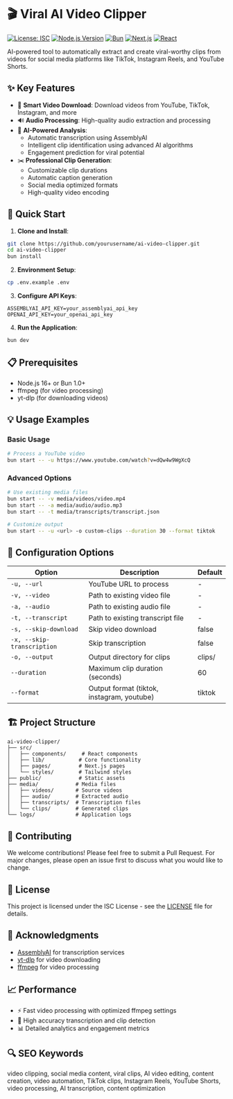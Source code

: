 # 🎬 Viral AI Video Clipper

[![License: ISC](https://img.shields.io/badge/License-ISC-blue.svg)](https://opensource.org/licenses/ISC)
[![Node.js Version](https://img.shields.io/badge/node-%3E%3D16.0.0-brightgreen)](https://nodejs.org)
[![Bun](https://img.shields.io/badge/Bun-1.0.0+-brightgreen)](https://bun.sh)
[![Next.js](https://img.shields.io/badge/Next.js-15.0.0+-black)](https://nextjs.org)
[![React](https://img.shields.io/badge/React-19.0.0+-blue)](https://react.dev)

AI-powered tool to automatically extract and create viral-worthy clips from videos for social media platforms like TikTok, Instagram Reels, and YouTube Shorts.

## ✨ Key Features

- 🎥 **Smart Video Download**: Download videos from YouTube, TikTok, Instagram, and more
- 🔊 **Audio Processing**: High-quality audio extraction and processing
- 🤖 **AI-Powered Analysis**: 
  - Automatic transcription using AssemblyAI
  - Intelligent clip identification using advanced AI algorithms
  - Engagement prediction for viral potential
- ✂️ **Professional Clip Generation**:
  - Customizable clip durations
  - Automatic caption generation
  - Social media optimized formats
  - High-quality video encoding

## 🚀 Quick Start

1. **Clone and Install**:
```bash
git clone https://github.com/yourusername/ai-video-clipper.git
cd ai-video-clipper
bun install
```

2. **Environment Setup**:
```bash
cp .env.example .env
```

3. **Configure API Keys**:
```env
ASSEMBLYAI_API_KEY=your_assemblyai_api_key
OPENAI_API_KEY=your_openai_api_key
```

4. **Run the Application**:
```bash
bun dev
```

## 📋 Prerequisites

- Node.js 16+ or Bun 1.0+
- ffmpeg (for video processing)
- yt-dlp (for downloading videos)

## 💡 Usage Examples

### Basic Usage
```bash
# Process a YouTube video
bun start -- -u https://www.youtube.com/watch?v=dQw4w9WgXcQ
```

### Advanced Options
```bash
# Use existing media files
bun start -- -v media/videos/video.mp4
bun start -- -a media/audio/audio.mp3
bun start -- -t media/transcripts/transcript.json

# Customize output
bun start -- -u <url> -o custom-clips --duration 30 --format tiktok
```

## 🔧 Configuration Options

| Option | Description | Default |
|--------|-------------|---------|
| `-u, --url` | YouTube URL to process | - |
| `-v, --video` | Path to existing video file | - |
| `-a, --audio` | Path to existing audio file | - |
| `-t, --transcript` | Path to existing transcript file | - |
| `-s, --skip-download` | Skip video download | false |
| `-x, --skip-transcription` | Skip transcription | false |
| `-o, --output` | Output directory for clips | clips/ |
| `--duration` | Maximum clip duration (seconds) | 60 |
| `--format` | Output format (tiktok, instagram, youtube) | tiktok |

## 🏗️ Project Structure

```
ai-video-clipper/
├── src/
│   ├── components/     # React components
│   ├── lib/           # Core functionality
│   ├── pages/         # Next.js pages
│   └── styles/        # Tailwind styles
├── public/            # Static assets
├── media/            # Media files
│   ├── videos/       # Source videos
│   ├── audio/        # Extracted audio
│   ├── transcripts/  # Transcription files
│   └── clips/        # Generated clips
└── logs/             # Application logs
```

## 🤝 Contributing

We welcome contributions! Please feel free to submit a Pull Request. For major changes, please open an issue first to discuss what you would like to change.

## 📝 License

This project is licensed under the ISC License - see the [LICENSE](LICENSE) file for details.

## 🙏 Acknowledgments

- [AssemblyAI](https://www.assemblyai.com/) for transcription services
- [yt-dlp](https://github.com/yt-dlp/yt-dlp) for video downloading
- [ffmpeg](https://ffmpeg.org/) for video processing

## 📈 Performance

- ⚡ Fast video processing with optimized ffmpeg settings
- 🎯 High accuracy transcription and clip detection
- 📊 Detailed analytics and engagement metrics

## 🔍 SEO Keywords

video clipping, social media content, viral clips, AI video editing, content creation, video automation, TikTok clips, Instagram Reels, YouTube Shorts, video processing, AI transcription, content optimization 
